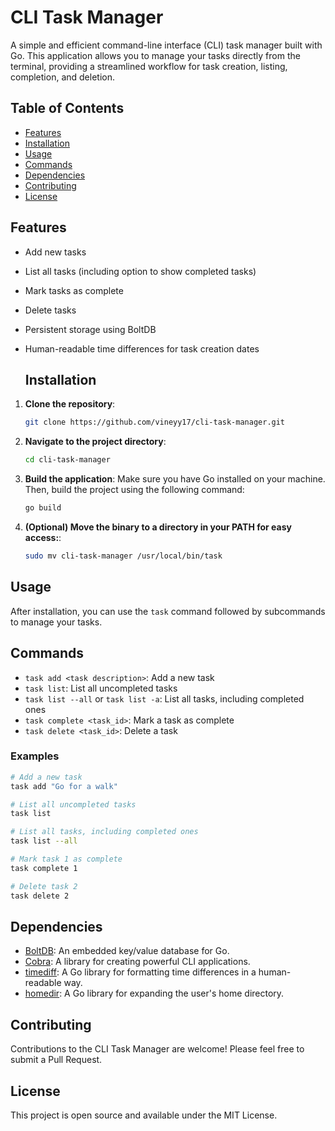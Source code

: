 # CLI Task Manager

A simple and efficient command-line interface (CLI) task manager built with Go. This application allows you to manage your tasks directly from the terminal, providing a streamlined workflow for task creation, listing, completion, and deletion.

## Table of Contents

- [Features](#features)
- [Installation](#installation)
- [Usage](#usage)
- [Commands](#commands)
- [Dependencies](#dependencies)
- [Contributing](#contributing)
- [License](#license)

## Features

- Add new tasks
- List all tasks (including option to show completed tasks)
- Mark tasks as complete
- Delete tasks
- Persistent storage using BoltDB
- Human-readable time differences for task creation dates

  ## Installation

1. **Clone the repository**:
    ```bash
    git clone https://github.com/vineyy17/cli-task-manager.git
    ```

2. **Navigate to the project directory**:
    ```bash
    cd cli-task-manager
    ```

2. **Build the application**:
    Make sure you have Go installed on your machine. Then, build the project using the following command:
    ```bash
    go build
    ```

3. **(Optional) Move the binary to a directory in your PATH for easy access:**:
    ```bash
    sudo mv cli-task-manager /usr/local/bin/task
    ```

## Usage

After installation, you can use the `task` command followed by subcommands to manage your tasks.

## Commands

- `task add <task description>`: Add a new task
- `task list`: List all uncompleted tasks
- `task list --all` or `task list -a`: List all tasks, including completed ones
- `task complete <task_id>`: Mark a task as complete
- `task delete <task_id>`: Delete a task

### Examples

```bash
# Add a new task
task add "Go for a walk"

# List all uncompleted tasks
task list

# List all tasks, including completed ones
task list --all

# Mark task 1 as complete
task complete 1

# Delete task 2
task delete 2
```

## Dependencies

- [BoltDB](https://github.com/boltdb/bolt): An embedded key/value database for Go.
- [Cobra](https://github.com/spf13/cobra): A library for creating powerful CLI applications.
- [timediff](https://github.com/mergestat/timediff): A Go library for formatting time differences in a human-readable way.
- [homedir](https://github.com/mitchellh/go-homedir): A Go library for expanding the user's home directory.

## Contributing

Contributions to the CLI Task Manager are welcome! Please feel free to submit a Pull Request.

## License

This project is open source and available under the MIT License.
